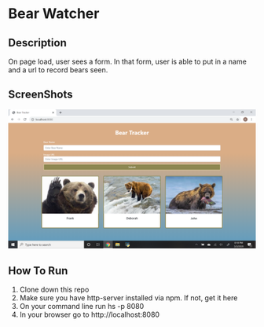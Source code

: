 # Bear Watcher

## Description
On page load, user sees a form.  In that form, user is able to put in a name and a url to record bears seen. 

## ScreenShots

![img](https://raw.githubusercontent.com/bethh56/bear-watcher/master/screenshots/Screenshot%20(20).png)

## How To Run
1. Clone down this repo
1. Make sure you have http-server installed via npm. If not, get it here
1. On your command line run hs -p 8080
1. In your browser go to http://localhost:8080
